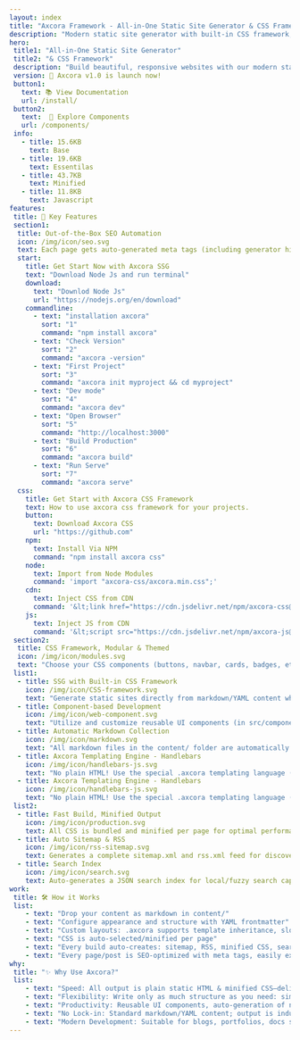```yaml
---
layout: index
title: "Axcora Framework - All-in-One Static Site Generator & CSS Framework"
description: "Modern static site generator with built-in CSS framework, components, dark mode, and automatic build system for developers."
hero:
 title1: "All-in-One Static Site Generator"
 title2: "& CSS Framework"
 description: "Build beautiful, responsive websites with our modern static site generator ,commplete CSS framework with the components, automatic build system, and dark mode support" 
 version: 🚀 Axcora v1.0 is launch now!
 button1: 
   text: 📚 View Documentation
   url: /install/
 button2: 
   text:  🎯 Explore Components
   url: /components/
 info: 
   - title: 15.6KB
     text: Base
   - title: 19.6KB
     text: Essentilas
   - title: 43.7KB
     text: Minified
   - title: 11.8KB
     text: Javascript
features:
 title: 🚀 Key Features
 section1:
  title: Out-of-the-Box SEO Automation
  icon: /img/icon/seo.svg
  text: Each page gets auto-generated meta tags (including generator hints, Open Graph support), canonical links, and sitemap/RSS feeds for search engine optimization—no plugin dance required.
  start: 
    title: Get Start Now with Axcora SSG
    text: "Download Node Js and run terminal"
    download: 
      text: "Downlod Node Js"
      url: "https://nodejs.org/en/download"
    commandline: 
      - text: "installation axcora"
        sort: "1"
        command: "npm install axcora"
      - text: "Check Version"
        sort: "2"
        command: "axcora -version"
      - text: "First Project"
        sort: "3"
        command: "axcora init myproject && cd myproject"
      - text: "Dev mode"
        sort: "4"
        command: "axcora dev"
      - text: "Open Browser"
        sort: "5"
        command: "http://localhost:3000"
      - text: "Build Production"
        sort: "6"
        command: "axcora build"
      - text: "Run Serve"
        sort: "7"
        command: "axcora serve"
  css: 
    title: Get Start with Axcora CSS Framework
    text: How to use axcora css framework for your projects.
    button: 
      text: Download Axcora CSS
      url: "https://github.com"
    npm:
      text: Install Via NPM
      command: "npm install axcora css"
    node:
      text: Import from Node Modules
      command: 'import "axcora-css/axcora.min.css";'
    cdn:
      text: Inject CSS from CDN
      command: '&lt;link href="https://cdn.jsdelivr.net/npm/axcora-css@1.0.1/axcora.min.css" rel="stylesheet"/&gt;'
    js:
      text: Inject JS from CDN
      command: '&lt;script src="https://cdn.jsdelivr.net/npm/axcora-js@1.0.1/axcora.min.js"&gt;&lt;/script&gt;'
 section2:
  title: CSS Framework, Modular & Themed
  icon: /img/icon/modules.svg
  text: "Choose your CSS components (buttons, navbar, cards, badges, etc.) and theme (dark, minimal, brutalist, and more) per page or globally using frontmatter config:"
 list1: 
  - title: SSG with Built-in CSS Framework
    icon: /img/icon/CSS-framework.svg
    text: "Generate static sites directly from markdown/YAML content while utilizing a full-featured, modular CSS framework. No need for separate frontend or external CSS dependencies—styling and content are integrated by design."
  - title: Component-based Development
    icon: /img/icon/web-component.svg
    text: "Utilize and customize reusable UI components (in src/components/, e.g., Button.axc, Card.axc, Alert.axc) straight from your markdown or template files via easy shortcodes."
  - title: Automatic Markdown Collection
    icon: /img/icon/markdown.svg
    text: "All markdown files in the content/ folder are automatically collected and turned into pages, posts, categories and tags—no manual configuration necessary. Slugs, URLs, previous/next links and more are handled for you."
  - title: Axcora Templating Engine - Handlebars
    icon: /img/icon/handlebars-js.svg
    text: "No plain HTML! Use the special .axcora templating language (with support for layouts, slots, partials, YAML frontmatter, and direct component inclusion) for DRY, flexible, and powerful page structures."
  - title: Axcora Templating Engine - Handlebars
    icon: /img/icon/handlebars-js.svg
    text: "No plain HTML! Use the special .axcora templating language (with support for layouts, slots, partials, YAML frontmatter, and direct component inclusion) for DRY, flexible, and powerful page structures."
 list2: 
  - title: Fast Build, Minified Output
    icon: /img/icon/production.svg
    text: All CSS is bundled and minified per page for optimal performance and CDN readiness.
  - title: Auto Sitemap & RSS
    icon: /img/icon/rss-sitemap.svg
    text: Generates a complete sitemap.xml and rss.xml feed for discovery and syndication, automatically, every build.
  - title: Search Index
    icon: /img/icon/search.svg
    text: Auto-generates a JSON search index for local/fuzzy search capabilities—perfect for documentation and large blogs.
work: 
 title: 🛠 How it Works
 list: 
    - text: "Drop your content as markdown in content/"
    - text: "Configure appearance and structure with YAML frontmatter"
    - text: "Custom layouts: .axcora supports template inheritance, slots, block content, partials"
    - text: "CSS is auto-selected/minified per page"
    - text: "Every build auto-creates: sitemap, RSS, minified CSS, search index"
    - text: "Every page/post is SEO-optimized with meta tags, easily extendable via plugins"
why: 
 title: "✨ Why Use Axcora?"
 list: 
    - text: "Speed: All output is plain static HTML & minified CSS—delivered at lightning speed, perfect for global CDNs."
    - text: "Flexibility: Write only as much structure as you need: simple blog to advanced web doc site."
    - text: "Productivity: Reusable UI components, auto-generation of navigation, tags, categories, and feeds minimizes boilerplate."
    - text: "No Lock-in: Standard markdown/YAML content; output is industry-standard HTML/CSS, easy to migrate or deploy anywhere."
    - text: "Modern Development: Suitable for blogs, portfolios, docs sites, landing pages, and more."    
---
```

